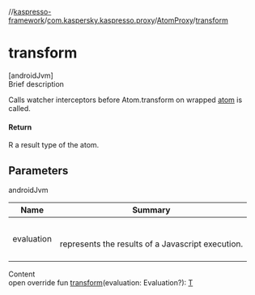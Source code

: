 //[kaspresso-framework](../../index.md)/[com.kaspersky.kaspresso.proxy](../index.md)/[AtomProxy](index.md)/[transform](transform.md)



# transform  
[androidJvm]  
Brief description  


Calls watcher interceptors before Atom.transform on wrapped [atom](index.md#com.kaspersky.kaspresso.proxy/AtomProxy/atom/#/PointingToDeclaration/) is called.



#### Return  


R a result type of the atom.



## Parameters  
  
androidJvm  
  
|  Name|  Summary| 
|---|---|
| evaluation| <br><br>represents the results of a Javascript execution.<br><br>
  
  
Content  
open override fun [transform](transform.md)(evaluation: Evaluation?): [T](index.md)  



